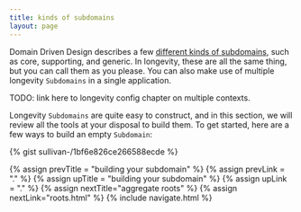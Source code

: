```yaml
---
title: kinds of subdomains
layout: page
---
```


Domain Driven Design describes a few [different kinds of
subdomains](http://blog.jonathanoliver.com/ddd-strategic-design-core-supporting-and-generic-subdomains/),
such as core, supporting, and generic. In longevity, these are all
the same thing, but you can call them as you please. You can also make
use of multiple longevity `Subdomains` in a single application.

TODO: link here to longevity config chapter on multiple contexts.

Longevity `Subdomains` are quite easy to construct, and in this
section, we will review all the tools at your disposal to build
them. To get started, here are a few ways to build an empty
`Subdomain`:

{% gist sullivan-/1bf6e826ce266588ecde %}

{% assign prevTitle = "building your subdomain" %}
{% assign prevLink = "." %}
{% assign upTitle = "building your subdomain" %}
{% assign upLink = "." %}
{% assign nextTitle="aggregate roots" %}
{% assign nextLink="roots.html" %}
{% include navigate.html %}

